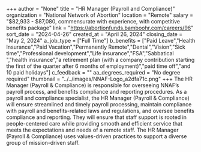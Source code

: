 +++
author = "None"
title = "HR Manager (Payroll and Compliance)"
organization = "National Network of Abortion"
location = "Remote"
salary = "$82,933 - $87,080, commensurate with experience, with competitive benefits package"
link = "https://abortionfunds.bamboohr.com/careers/96"
sort_date = "2024-04-26"
created_at = "April 26, 2024"
closing_date = "May 2, 2024"
a_job_type = ["Full Time"]
b_benefits = ["Paid Leave","Health Insurance","Paid Vacation","Permanently Remote","Dental","Vision","Sick time","Professional development","Life insurance","FSA","Sabbatical ","health insurance","a retirement plan (with a company contribution starting the first of the quarter after 6 months of employment)","paid time off","and 10 paid holidays"]
c_feedback = ""
aa_degrees_required = "No degree required"
thumbnail = "../../images/NNAF-Logo_a2dfa71c.png"
+++
The HR Manager (Payroll & Compliance) is responsible for overseeing NNAF’s payroll process, and benefits compliance and reporting procedures. As a payroll and compliance specialist, the HR Manager (Payroll & Compliance) will ensure streamlined and timely payroll processing, maintain compliance with payroll and benefits-related laws and regulations, and oversee benefits compliance and reporting. They will  ensure that staff support is rooted in people-centered care while providing smooth and efficient service that meets the expectations and needs of a remote staff. The HR Manager (Payroll & Compliance) uses values-driven practices to support a diverse group of mission-driven staff.